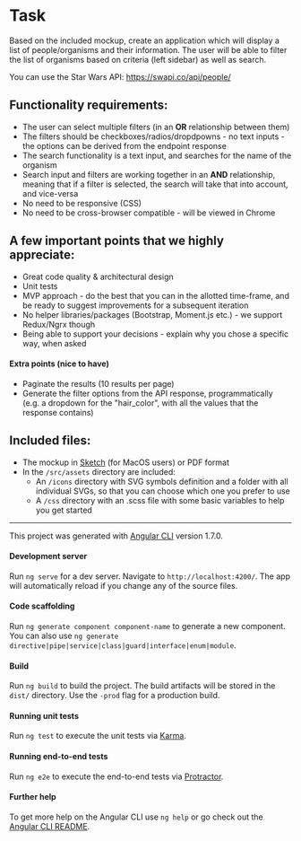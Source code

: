# Task

Based on the included mockup, create an application which will display a list of people/organisms and their information.
The user will be able to filter the list of organisms based on criteria (left sidebar) as well as search.

You can use the Star Wars API: https://swapi.co/api/people/

## Functionality requirements:

- The user can select multiple filters (in an **OR** relationship between them)
- The filters should be checkboxes/radios/dropdpowns - no text inputs - the options can be derived from the endpoint response
- The search functionality is a text input, and searches for the name of the organism
- Search input and filters are working together in an **AND** relationship, meaning that if a filter is selected, the search will take that into account, and vice-versa
- No need to be responsive (CSS)
- No need to be cross-browser compatible - will be viewed in Chrome

## A few important points that we highly appreciate:

- Great code quality & architectural design
- Unit tests
- MVP approach - do the best that you can in the allotted time-frame, and be ready to suggest improvements for a subsequent iteration
- No helper libraries/packages (Bootstrap, Moment.js etc.) - we support Redux/Ngrx though
- Being able to support your decisions - explain why you chose a specific way, when asked

#### Extra points (nice to have)

- Paginate the results (10 results per page)
- Generate the filter options from the API response, programmatically (e.g. a dropdown for the "hair_color", with all the values that the response contains)

## Included files:

- The mockup in [Sketch](https://www.sketchapp.com/) (for MacOS users) or PDF format
- In the `/src/assets` directory are included:
	- An `/icons` directory with SVG symbols definition and a folder with all individual SVGs, so that you can choose which one you prefer to use
	- A `/css` directory with an .scss file with some basic variables to help you get started


<hr> 


This project was generated with [Angular CLI](https://github.com/angular/angular-cli) version 1.7.0.

#### Development server

Run `ng serve` for a dev server. Navigate to `http://localhost:4200/`. The app will automatically reload if you change any of the source files.

#### Code scaffolding

Run `ng generate component component-name` to generate a new component. You can also use `ng generate directive|pipe|service|class|guard|interface|enum|module`.

#### Build

Run `ng build` to build the project. The build artifacts will be stored in the `dist/` directory. Use the `-prod` flag for a production build.

#### Running unit tests

Run `ng test` to execute the unit tests via [Karma](https://karma-runner.github.io).

#### Running end-to-end tests

Run `ng e2e` to execute the end-to-end tests via [Protractor](http://www.protractortest.org/).

#### Further help

To get more help on the Angular CLI use `ng help` or go check out the [Angular CLI README](https://github.com/angular/angular-cli/blob/master/README.md).
